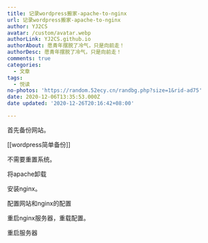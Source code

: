```yaml
---
title: 记录wordpress搬家-apache-to-nginx
url: 记录wordpress搬家-apache-to-nginx
author: YJ2CS
avatar: /custom/avatar.webp
authorLink: YJ2CS.github.io
authorAbout: 愿青年摆脱了冷气，只是向前走！
authorDesc: 愿青年摆脱了冷气，只是向前走！
comments: true
categories:
  - 文章
tags:
  - 悦读
no-photos: 'https://random.52ecy.cn/randbg.php?size=1&rid-ad75'
date: 2020-12-06T13:35:53.000Z
date updated: '2020-12-26T20:16:42+08:00'

---
```


首先备份网站。

[[wordpress简单备份]]

不需要重置系统。

将apache卸载

安装nginx。

配置网站和nginx的配置

重启nginx服务器，重载配置。

重启服务器
